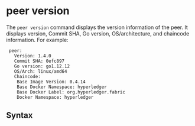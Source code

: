 # peer version

The `peer version` command displays the version information of the peer. It
displays version, Commit SHA, Go version, OS/architecture, and chaincode
information. For example:

```
 peer:
   Version: 1.4.0
   Commit SHA: 0efc897
   Go version: go1.12.12
   OS/Arch: linux/amd64
   Chaincode:
    Base Image Version: 0.4.14
    Base Docker Namespace: hyperledger
    Base Docker Label: org.hyperledger.fabric
    Docker Namespace: hyperledger
```

## Syntax
